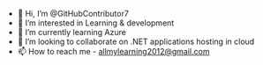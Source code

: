 - 👋 Hi, I’m @GitHubContributor7
- 👀 I’m interested in Learning & development
- 🌱 I’m currently learning Azure
- 💞️ I’m looking to collaborate on .NET applications hosting in cloud
- 📫 How to reach me - allmylearning2012@gmail.com

<!---
GitHubContributor7/GitHubContributor7 is a ✨ special ✨ repository because its `README.md` (this file) appears on your GitHub profile.
You can click the Preview link to take a look at your changes.
--->
